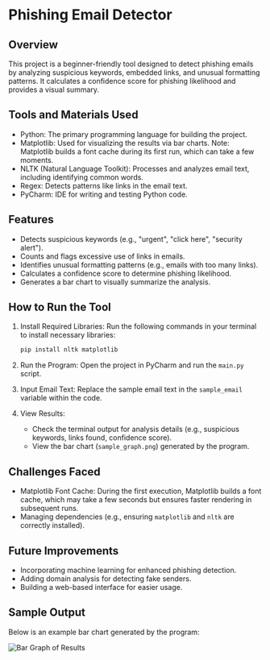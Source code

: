 
# Phishing Email Detector

## Overview
This project is a beginner-friendly tool designed to detect phishing emails by analyzing suspicious keywords, embedded links, and unusual formatting patterns. 
It calculates a confidence score for phishing likelihood and provides a visual summary.

## Tools and Materials Used
- Python: The primary programming language for building the project.
- Matplotlib: Used for visualizing the results via bar charts. Note: Matplotlib builds a font cache during its first run, which can take a few moments.
- NLTK (Natural Language Toolkit): Processes and analyzes email text, including identifying common words.
- Regex: Detects patterns like links in the email text.
- PyCharm: IDE for writing and testing Python code.

## Features
- Detects suspicious keywords (e.g., "urgent", "click here", "security alert").
- Counts and flags excessive use of links in emails.
- Identifies unusual formatting patterns (e.g., emails with too many links).
- Calculates a confidence score to determine phishing likelihood.
- Generates a bar chart to visually summarize the analysis.

## How to Run the Tool
1. Install Required Libraries:
   Run the following commands in your terminal to install necessary libraries:
   ```bash
   pip install nltk matplotlib
   ```

2. Run the Program:
   Open the project in PyCharm and run the `main.py` script.

3. Input Email Text:
   Replace the sample email text in the `sample_email` variable within the code.

4. View Results:
   - Check the terminal output for analysis details (e.g., suspicious keywords, links found, confidence score).
   - View the bar chart (`sample_graph.png`) generated by the program.

## Challenges Faced
- Matplotlib Font Cache: During the first execution, Matplotlib builds a font cache, which may take a few seconds but ensures faster rendering in subsequent runs.
- Managing dependencies (e.g., ensuring `matplotlib` and `nltk` are correctly installed).

## Future Improvements
- Incorporating machine learning for enhanced phishing detection.
- Adding domain analysis for detecting fake senders.
- Building a web-based interface for easier usage.

## Sample Output
Below is an example bar chart generated by the program:

![Bar Graph of Results](sample_graph.png)
